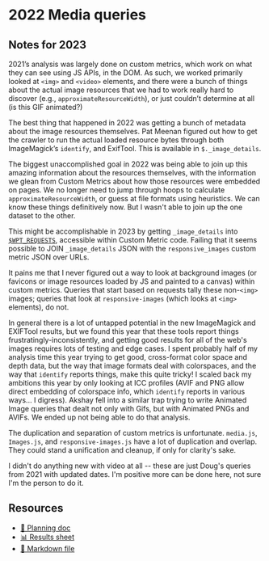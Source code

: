 # 2022 Media queries

<!--
  This directory contains all of the 2022 Media chapter queries.

  Each query should have a corresponding `metric_name.sql` file.
  Note that readers are linked to this directory, so try to make the SQL file names descriptive for easy browsing.

  Analysts: if helpful, you can use this README to give additional info about the queries.
-->

## Notes for 2023

2021’s analysis was largely done on custom metrics, which work on what they can see using JS APIs, in the DOM. As such, we worked primarily looked at `<img>` and `<video>` elements, and there were a bunch of things about the actual image resources that we had to work really hard to discover (e.g., `approximateResourceWidth`), or just couldn’t determine at all (is this GIF animated?)

The best thing that happened in 2022 was getting a bunch of metadata about the image resources themselves. Pat Meenan figured out how to get the crawler to run the actual loaded resource bytes through both ImageMagick’s `identify`, and ExifTool. This is available in `$._image_details`.

The biggest unaccomplished goal in 2022 was being able to join up this amazing information about the resources themselves, with the information we glean from Custom Metrics about how those resources were embedded on pages. We no longer need to jump through hoops to calculate `approximateResourceWidth`, or guess at file formats using heuristics. We can know these things definitively now. But I wasn't able to join up the one dataset to the other.

This might be accomplishable in 2023 by getting `_image_details` into [`$WPT_REQUESTS`](https://github.com/HTTPArchive/custom-metrics/blob/d4cdb38201c6c870589edaeb946950656c8009ca/dist/responsive_images.js#L447), accessible within Custom Metric code. Failing that it seems possible to JOIN `_image_details` JSON with the `responsive_images` custom metric JSON over URLs.

It pains me that I never figured out a way to look at background images (or favicons or image resources loaded by JS and painted to a canvas) within custom metrics. Queries that start based on requests tally these non-`<img>` images; queries that look at `responsive-images` (which looks at `<img>` elements), do not.

In general there is a lot of untapped potential in the new ImageMagick and EXIFTool results, but we found this year that these tools report things frustratingly-inconsistently, and getting good results for all of the web's images requires lots of testing and edge cases. I spent probably half of my analysis time this year trying to get good, cross-format color space and depth data, but the way that image formats deal with colorspaces, and the way that `identify` reports things, make this quite tricky! I scaled back my ambitions this year by only looking at ICC profiles (AVIF and PNG allow direct embedding of colorspace info, which `identify` reports in various ways... I digress). Akshay fell into a similar trap trying to write Animated Image queries that dealt not only with Gifs, but with Animated PNGs and AVIFs. We ended up not being able to do that analysis.

The duplication and separation of custom metrics is unfortunate. `media.js`, `Images.js`, and `responsive-images.js` have a lot of duplication and overlap. They could stand a unification and cleanup, if only for clarity's sake.

I didn't do anything new with video at all -- these are just Doug's queries from 2021 with updated dates. I'm positive more can be done here, not sure I'm the person to do it.


## Resources

- [📄 Planning doc][~google-doc]
- [📊 Results sheet][~google-sheets]
- [📝 Markdown file][~chapter-markdown]

[~google-doc]: https://docs.google.com/document/d/117Roz2RlgXdDl9OiDdkrrd1ahnepFeGzIvTB5S4OY9g/edit?usp=sharing
[~google-sheets]: https://docs.google.com/spreadsheets/d/1T5oVAVmcH3sM6R-WwH4ksr2jFtPhuLXs3-iXXoABb3E/edit?usp=sharing
[~chapter-markdown]: https://github.com/HTTPArchive/almanac.httparchive.org/tree/main/src/content/en/2022/media.md
